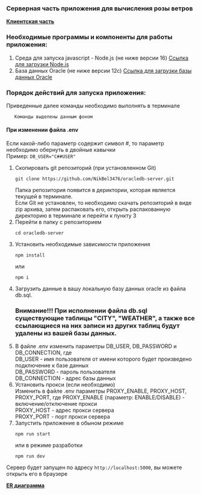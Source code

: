 ### Серверная часть приложения для вычисления розы ветров

**[Клиентская часть](https://github.com/NikBel3476/oracledb-client)**

### Необходимые программы и компоненты для работы приложения:
1. Среда для запуска javascript - Node.js (не ниже версии 16)
   [Ссылка для загрузки Node.js](https://nodejs.org)
2. База данных Oracle (не ниже версии 12c)
   [Ссылка для загрузки базы данных Oracle](https://www.oracle.com/database/technologies/oracle-database-software-downloads.html)

### Порядок действий для запуска приложения:

Приведенные далее команды необходимо выполнять в терминале
```shell
   Команды выделены данным фоном
```

#### При изменении файла .env
Если какой-либо параметр содержит символ #, то параметр необходимо обернуть в двойные кавычки  
Пример: `DB_USER="C##USER"`

1. Скопировать git репозиторий (при установленном Git)
   ```shell
   git clone https://github.com/NikBel3476/oracledb-server.git
   ```  
   Папка репозитория появится в дериктории, которая является текущей в терминале.  
   Если Git не установлен, то необходимо скачать репозиторий в виде zip архива, 
   затем распаковать его, открыть распакованную директорию в терминале и перейти к пункту 3
2. Перейти в папку с репозиторием
   ```shell
   cd oracledb-server
   ```
3. Установить необходимые зависимости приложения
   ```shell
   npm install
   ```
   или
   ```shell
   npm i
   ```
4. Загрузить данные в вашу локальную базу данных oracle из файла db.sql.  
   ### Внимание!!! При исполнении файла db.sql существующие таблицы "CITY", "WEATHER", а также все ссылающиеся на них записи из других таблиц будут удалены из вашей базы данных.
5. В файле .env изменить параметры DB_USER, DB_PASSWORD и DB_CONNECTION, где  
   DB_USER - имя пользователя от имени которого будет произведено подключение к базе данных  
   DB_PASSWORD - пароль пользователя  
   DB_CONNECTION - адрес базы данных
6. Установить прокси (если необходимо)  
   Изменить в файле .env параметры PROXY_ENABLE, PROXY_HOST, PROXY_PORT, где
   PROXY_ENABLE (параметр: ENABLE/DISABLE) - включение/отключение прокси  
   PROXY_HOST - адрес прокси сервера  
   PROXY_PORT - порт прокси сервера
7. Запустить приложение в обыном режиме
    ```npm
    npm run start
    ```
    или в режиме разработки
    ```npm
    npm run dev
    ```

Сервер будет запущен по адресу `http://localhost:5000`, вы можете открыть его в браузере

**[ER диаграмма](https://drive.google.com/file/d/1P1h4_hd9_Tavcdgc0EOPe07LCMm7oGI1/view?usp=sharing)**
